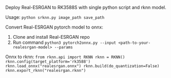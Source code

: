 Deploy Real-ESRGAN to RK3588S with single python script and rknn model.

Usage:
`python srknn.py image_path save_path`

Convert Real-ESRGAN pytorch model to onnx: 
1. Clone and install Real-ESRGAN repo
2. Run command
   `python3 pytorch2onnx.py --input <path-to-your-realesrgan-model> --params`

Onnx to rknn:
`from rknn.api import RKNN
rknn = RKNN()
rknn.config(target_platform='rk3588')
rknn.load_onnx("realesrgan.onnx")
rknn.build(do_quantization=False)
rknn.export_rknn("realesrgan.rknn")
`
